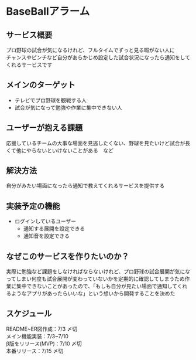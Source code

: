 # BaseBallアラーム

## サービス概要
プロ野球の試合が気になるけれど、フルタイムでずっと見る暇がない人に  
チャンスやピンチなど自分があらかじめ設定した試合状況になったら通知をしてくれるサービスです

## メインのターゲット
- テレビでプロ野球を観戦する人
- 試合が気になって勉強や作業に集中できない人

## ユーザーが抱える課題
応援しているチームの大事な場面を見逃したくない、野球を見たいけど試合が長くて他にやらないといけないことがある　など

## 解決方法
自分がみたい場面になったら通知で教えてくれるサービスを提供する

## 実装予定の機能
- ログインしているユーザー
  - 通知する展開を設定できる
  - 通知音を設定できる

## なぜこのサービスを作りたいのか？
実際に勉強など課題をしなければならないけれど、プロ野球の試合展開が気になってしまい何度も試合展開が変わっていないかを定期的に確認してしまうため作業に集中できないことがあったので、「もしも自分が見たい場面で通知してくれるようなアプリがあったらいいな」という想いから開発することを決めた

## スケジュール
README~ER図作成：7/3 〆切  
メイン機能実装：7/3~7/10  
β版をリリース(MVP)：7/10 〆切  
本番リリース：7/15 〆切

